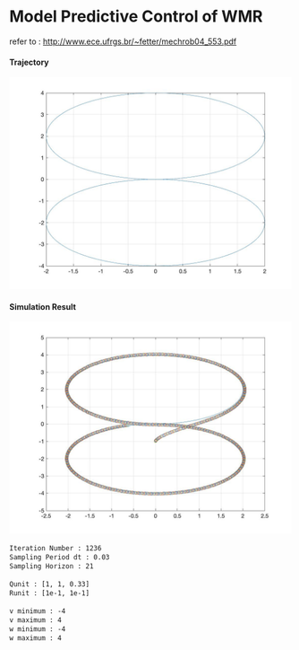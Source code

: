 # Model Predictive Control of WMR
refer to : http://www.ece.ufrgs.br/~fetter/mechrob04_553.pdf

#### Trajectory

![](./figure2.jpg)

#### Simulation Result

![](./figure1.jpg)

````
Iteration Number : 1236
Sampling Period dt : 0.03
Sampling Horizon : 21

Qunit : [1, 1, 0.33]
Runit : [1e-1, 1e-1]

v minimum : -4
v maximum : 4
w minimum : -4
w maximum : 4
````

